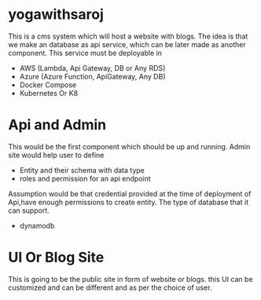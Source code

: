 # yogawithsaroj
This is a cms system which will host a website with blogs. The idea is that we make an database as api service, which can be later made as another component.
This service must be deployable in
* AWS (Lambda, Api Gateway, DB or Any RDS)
* Azure (Azure Function, ApiGateway, Any DB)
* Docker Compose
* Kubernetes Or K8 

# Api and Admin
This would be the first component which should be up and running. Admin site would help user to define
* Entity and their schema with data type
* roles and permission for an api endpoint

Assumption would be that credential provided at the time of deployment of Api,have enough permissions to create entity. The type of database that it can support.
* dynamodb

# UI Or Blog Site
This is going to be the public site in form of website or blogs. this UI can be customized and can be different and as per the choice of user.